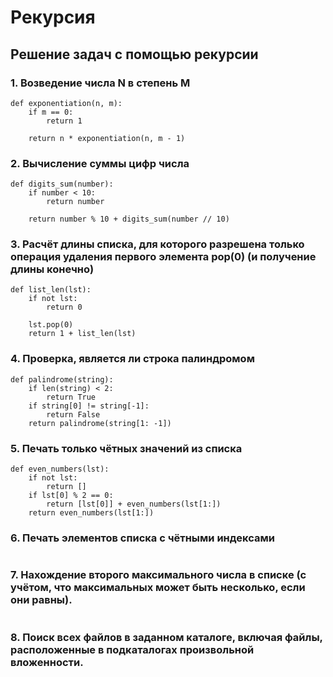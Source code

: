 # Рекурсия

## Решение задач с помощью рекурсии

### 1. Возведение числа N в степень M
```
def exponentiation(n, m):
    if m == 0:
        return 1

    return n * exponentiation(n, m - 1)
```

### 2. Вычисление суммы цифр числа
```
def digits_sum(number):
    if number < 10:
        return number

    return number % 10 + digits_sum(number // 10)
```
### 3. Расчёт длины списка, для которого разрешена только операция удаления первого элемента pop(0) (и получение длины конечно)
```
def list_len(lst):
    if not lst:
        return 0

    lst.pop(0)
    return 1 + list_len(lst)
```
### 4. Проверка, является ли строка палиндромом
```
def palindrome(string):
    if len(string) < 2:
        return True
    if string[0] != string[-1]:
        return False
    return palindrome(string[1: -1])
```
### 5. Печать только чётных значений из списка
```
def even_numbers(lst):
    if not lst:
        return []
    if lst[0] % 2 == 0:
        return [lst[0]] + even_numbers(lst[1:])
    return even_numbers(lst[1:])
```
### 6. Печать элементов списка с чётными индексами
```

```
### 7. Нахождение второго максимального числа в списке (с учётом, что максимальных может быть несколько, если они равны).
```

```
### 8. Поиск всех файлов в заданном каталоге, включая файлы, расположенные в подкаталогах произвольной вложенности.
```

```